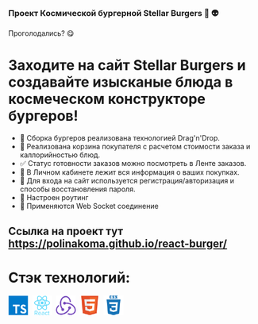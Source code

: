 ### Проект Космической бургерной Stellar Burgers :hamburger: :alien:

Проголодались? :yum:
# Заходите на сайт Stellar Burgers и создавайте изысканые блюда в космеческом конструкторе бургеров! 
- :wave: Сборка бургеров реализована технологией Drag'n'Drop. 
- :money_with_wings: Реализована корзина покупателя с расчетом стоимости заказа и каллорийностью блюд.
- :white_check_mark: Статус готовности заказов можно посмотреть в Ленте заказов.
- :handbag: В Личном кабинете лежит вся информация о ваших покупках.
- :closed_lock_with_key: Для входа на сайт используется регистрация/авторизация и способы восстановления пароля.
- :wrench: Настроен роутинг
- :electric_plug: Применяются Web Socket соединение

## Cсылка на проект тут https://polinakoma.github.io/react-burger/

# Cтэк технологий:
<div>
  <img src="https://github.com/devicons/devicon/blob/master/icons/typescript/typescript-original.svg" title="TypeScript" width="40" height="40">&nbsp;
  <img src="https://github.com/devicons/devicon/blob/master/icons/react/react-original-wordmark.svg" title="React" alt="React" width="40" height="40">&nbsp;
  <img src="https://github.com/devicons/devicon/blob/master/icons/redux/redux-original.svg" title="Redux" width="40" height="40">&nbsp;
  <img src="https://github.com/devicons/devicon/blob/master/icons/html5/html5-original.svg" title="HTML5" alt="HTML" width="40" height="40"/>&nbsp;
  <img src="https://github.com/devicons/devicon/blob/master/icons/css3/css3-plain-wordmark.svg"  title="CSS3" alt="CSS" width="40" height="40"/>&nbsp;
</div>
